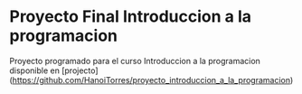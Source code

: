 # Proyecto Final Introduccion a la programacion

Proyecto programado para el curso Introduccion a la programacion disponible en [projecto] (https://github.com/HanoiTorres/proyecto_introduccion_a_la_programacion)

